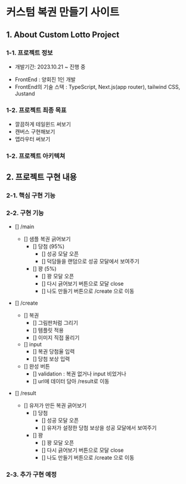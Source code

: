 # 커스텀 복권 만들기 사이트

## 1. About Custom Lotto Project

### 1-1. 프로젝트 정보

- 개발기간: 2023.10.21 ~ 진행 중
<!-- - Custom Lotto의 배포 링크 [] -->
- FrontEnd : 양회진 1인 개발
- FrontEnd의 기술 스택 : TypeScript, Next.js(app router), tailwind CSS, Justand

### 1-2. 프로젝트 최종 목표

- 깔끔하게 테일윈드 써보기
- 캔버스 구현해보기
- 앱라우터 써보기

### 1-2. 프로젝트 아키텍쳐

<!-- 이미지 -->

## 2. 프로젝트 구현 내용

### 2-1. 핵심 구현 기능

### 2-2. 구현 기능

- [] /main

  - [] 샘플 복권 긁어보기
    - [] 당첨 (95%)
      - [] 성공 모달 오픈
      - [] 덕담들을 랜덤으로 성공 모달에서 보여주기
    - [] 꽝 (5%)
      - [] 꽝 모달 오픈
      - [] 다시 긁어보기 버튼으로 모달 close
      - [] 나도 만들기 버튼으로 /create 으로 이동

- [] /create

  - [] 복권
    - [] 그림판처럼 그리기
    - [] 템플릿 적용
    - [] 이미지 직접 올리기
  - [] input
    - [] 복권 당첨율 입력
    - [] 당첨 보상 입력
  - [] 완성 버튼
    - [] validation : 복권 없거나 input 비었거나
    - [] url에 데이터 담아 /result로 이동

- [] /result
  - [] 유저가 만든 복권 긁어보기
    - [] 당첨
      - [] 성공 모달 오픈
      - [] 유저가 설정한 당첨 보상을 성공 모달에서 보여주기
    - [] 꽝
      - [] 꽝 모달 오픈
      - [] 다시 긁어보기 버튼으로 모달 close
      - [] 나도 만들기 버튼으로 /create 으로 이동

### 2-3. 추가 구현 예정
